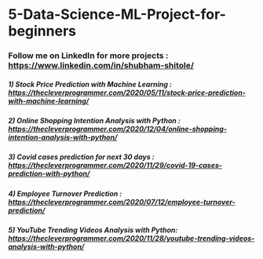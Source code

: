 # 5-Data-Science-ML-Project-for-beginners

### Follow me on LinkedIn for more projects : https://www.linkedin.com/in/shubham-shitole/

##### 1) Stock Price Prediction with Machine Learning : https://thecleverprogrammer.com/2020/05/11/stock-price-prediction-with-machine-learning/
##### 2) Online Shopping Intention Analysis with Python : https://thecleverprogrammer.com/2020/12/04/online-shopping-intention-analysis-with-python/
##### 3) Covid cases prediction for next 30 days : https://thecleverprogrammer.com/2020/11/29/covid-19-cases-prediction-with-python/
##### 4) Employee Turnover Prediction : https://thecleverprogrammer.com/2020/07/12/employee-turnover-prediction/
##### 5) YouTube Trending Videos Analysis with Python: https://thecleverprogrammer.com/2020/11/28/youtube-trending-videos-analysis-with-python/

